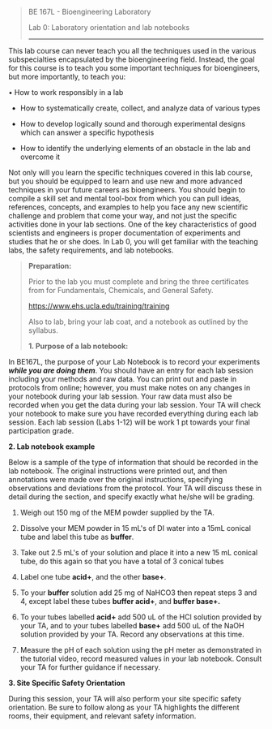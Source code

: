 > BE 167L - Bioengineering Laboratory
>
> Lab 0: Laboratory orientation and lab notebooks
>
> ------------------------------------------------------------------------------

This lab course can never teach you all the techniques used in the
various subspecialties encapsulated by the bioengineering field.
Instead, the goal for this course is to teach you some important
techniques for bioengineers, but more importantly, to teach you:

• How to work responsibly in a lab

-   How to systematically create, collect, and analyze data of various
    types

-   How to develop logically sound and thorough experimental designs
    which can answer a specific hypothesis

-   How to identify the underlying elements of an obstacle in the lab
    and overcome it

Not only will you learn the specific techniques covered in this lab
course, but you should be equipped to learn and use new and more
advanced techniques in your future careers as bioengineers. You should
begin to compile a skill set and mental tool-box from which you can pull
ideas, references, concepts, and examples to help you face any new
scientific challenge and problem that come your way, and not just the
specific activities done in your lab sections. One of the key
characteristics of good scientists and engineers is proper documentation
of experiments and studies that he or she does. In Lab 0, you will get
familiar with the teaching labs, the safety requirements, and lab
notebooks.

> **Preparation:**
>
> Prior to the lab you must complete and bring the three certificates
> from for Fundamentals, Chemicals, and General Safety.
>
> <https://www.ehs.ucla.edu/training/training>
>
> Also to lab, bring your lab coat, and a notebook as outlined by the
> syllabus.
>
> **1. Purpose of a lab notebook:**

In BE167L, the purpose of your Lab Notebook is to record your
experiments ***while you are doing them***. You should have an entry for
each lab session including your methods and raw data. You can print out
and paste in protocols from online; however, you must make notes on any
changes in your notebook during your lab session. Your raw data must
also be recorded when you get the data during your lab session. Your TA
will check your notebook to make sure you have recorded everything
during each lab session. Each lab session (Labs 1-12) will be work 1 pt
towards your final participation grade.

**2. Lab notebook example**

Below is a sample of the type of information that should be recorded in
the lab notebook. The original instructions were printed out, and then
annotations were made over the original instructions, specifying
observations and deviations from the protocol. Your TA will discuss
these in detail during the section, and specify exactly what he/she will
be grading.

1.  Weigh out 150 mg of the MEM powder supplied by the TA.

2.  Dissolve your MEM powder in 15 mL's of DI water into a 15mL conical
    tube and label this tube as **buffer**.

3.  Take out 2.5 mL's of your solution and place it into a new 15 mL
    conical tube, do this again so that you have a total of 3 conical
    tubes

4.  Label one tube **acid+**, and the other **base+**.

5.  To your **buffer** solution add 25 mg of NaHCO3 then repeat steps 3
    and 4, except label these tubes **buffer acid+**, and **buffer
    base+.**

6.  To your tubes labelled **acid+** add 500 uL of the HCl solution
    provided by your TA, and to your tubes labelled **base+** add 500 uL
    of the NaOH solution provided by your TA. Record any observations at
    this time.

7.  Measure the pH of each solution using the pH meter as demonstrated
    in the tutorial video, record measured values in your lab notebook.
    Consult your TA for further guidance if necessary.

**3. Site Specific Safety Orientation**

During this session, your TA will also perform your site specific safety
orientation. Be sure to follow along as your TA highlights the different
rooms, their equipment, and relevant safety information.
